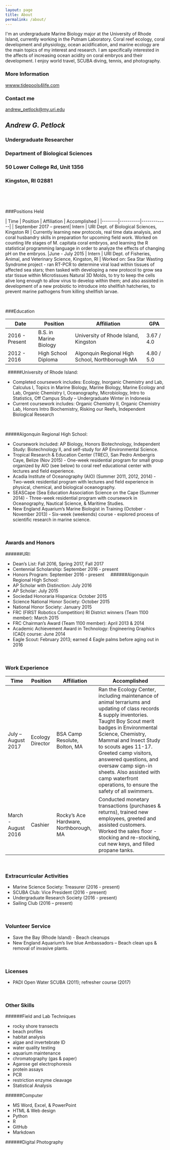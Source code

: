 ```yaml
---
layout: page
title: About
permalink: /about/
---
```


I'm an undergraduate Marine Biology major at the University of Rhode Island, currently working in the Putnam Laboratory. Coral reef ecology, coral development and physiology, ocean acidification, and marine ecology are the main topics of my interest and research. I am specifically interested in the affects of increasing ocean acidity on coral embryos and their development. I enjoy world travel, SCUBA diving, tennis, and photography.

### More Information

[wwww.tidepools4life.com](wwww.tidepools4life.com)

### Contact me

[andrew_petlock@my.uri.edu](mailto:andrew_petlock@my.uri.edu)





## _Andrew G. Petlock_

### Undergraduate Researcher
### Department of Biological Sciences
### 50 Lower College Rd, Unit 1356
### Kingston, RI 02881

&nbsp;

&nbsp;

###Positions Held

| Time   | Position | Affiliation | Accomplished |
|--------|----------|-------------|
| September 2017 – present| Intern | URI Dept. of Biological Sciences, Kingston RI | Currently learning new protocols, real time data analysis, and coral husbandry skills in preparation for upcoming field work. Worked on counting life stages of M. capitata coral embryos, and learning the R statistical programming language in order to analyze the effects of changing pH on the embryos. 
|June - July 2015 | Intern | URI Dept. of Fisheries, Animal, and Veterinary Science, Kingston, RI | Worked on:  Sea Star Wasting Syndrome project - ran RT-PCR to determine viral load within tissues of affected sea stars; then tasked with developing a new protocol to grow sea star tissue within Microtissues Natural 3D Molds, to try to keep the cells alive long enough to allow virus to develop within them; and also assisted in development of a new probiotic to introduce into shellfish hatcheries, to prevent marine pathogens from killing shellfish larvae.

&nbsp;
&nbsp;
&nbsp;

###Education

| Date   | Position | Affiliation | GPA |
|--------|----------|-------------|-----|
| 2016 - Present | B.S. in Marine Biology | University of Rhode Island, Kingston | 3.67 / 4.0 |
| 2012 - 2016 | High School Diploma | Algonquin Regional High School, Northborough MA | 4.80 / 5.0 |

&nbsp;
#####University of Rhode Island:
&nbsp;
* Completed coursework includes: Ecology, Inorganic Chemistry and Lab, Calculus I, Topics in Marine Biology, Marine Biology, Marine Ecology and Lab, Organic Chemistry I, Oceanography, Microbiology, Intro to Statistics, Off Campus Study – Undergraduate Winter in Indonesia
&nbsp;
* Current coursework includes: Organic Chemistry II, Organic Chemistry Lab, Honors Intro Biochemistry, Risking our Reefs, Independent Biological Research

&nbsp;
&nbsp;

#####Algonquin Regional High School:
&nbsp;
* Coursework included: AP Biology, Honors Biotechnology, Independent Study: Biotechnology II, and self-study for AP Environmental Science.
* Tropical Research & Education Center (TREC), San Pedro Ambergris Caye, Belize (Nov 2015) - One-week residential program for small group organized by AIO (see below) to coral reef educational center with lectures and field experience. 
* Acadia Institute of Oceanography (AIO) (Summer 2011, 2012, 2014) - Two-week residential program with lectures and field experience in physical, chemical, and biological oceanography. 
* SEASCape (Sea Education Association Science on the Cape (Summer 2014) - Three-week residential program with coursework in Oceanography, Nautical Science, & Maritime Studies. 
* New England Aquarium’s Marine Biologist in Training (October - November 2013) - Six-week (weekends) course - explored process of scientific research in marine science.


&nbsp;



### Awards and Honors

######URI:
&nbsp;
* Dean’s List: Fall 2016, Spring 2017, Fall 2017
* Centennial Scholarship: September 2016 - present
*  Honors Program: September 2016 - present
&nbsp;
&nbsp;
######Algonquin Regional High School:
&nbsp;
* AP Scholar with Distinction: July 2016
* AP Scholar: July 2015
* Sociedad Honoraria Hispanica: October 2015
* Science National Honor Society: October 2015
* National Honor Society: January 2015
* FRC (FIRST Robotics Competition) RI District winners (Team 1100 member): March 2015
* FRC Chairman’s Award (Team 1100 member): April 2013 & 2014
* Academic Achievement Award in Technology: Engineering Graphics (CAD) course: June 2014
* Eagle Scout: February 2013; earned 4 Eagle palms before aging out in 2016

&nbsp;
&nbsp;

### Work Experience


| Time   | Position | Affiliation | Accomplished |
|--------|----------|-------------|--------------|
| July – August 2017 | Ecology Director | BSA Camp Resolute, Bolton, MA | Ran the Ecology Center, including maintenance of animal terrariums and updating of class records & supply inventories. Taught Boy Scout merit badges in Environmental Science, Chemistry, Mammal and Insect Study to scouts ages 11-17. Greeted camp visitors, answered questions, and oversaw camp sign-in sheets. Also assisted with camp waterfront operations, to ensure the safety of all swimmers. |
| March - August 2016 | Cashier | Rocky’s Ace Hardware, Northborough, MA  | Conducted monetary transactions (purchases & returns), trained new employees, greeted and assisted customers. Worked the sales floor - stocking and re-stocking, cut new keys, and filled propane tanks. | 

&nbsp;


### Extracurricular Activities 

* Marine Science Society: Treasurer (2016 - present)
* SCUBA Club: Vice President (2016 - present)
* Undergraduate Research Society (2016 - present)
* Sailing Club (2016 – present)

&nbsp;

### Volunteer Service

* Save the Bay (Rhode Island) - Beach cleanups 
* New England Aquarium’s live blue Ambassadors – Beach clean ups & removal of invasive plants. 

&nbsp;

### Licenses

* PADI Open Water SCUBA (2011); refresher course (2017)

&nbsp;

### Other Skills

######Field and Lab Techniques 
* rocky shore transects
* beach profiles
* habitat analysis
* algae and invertebrate ID
* water quality testing
* aquarium maintenance
* chromatography (gas & paper)
* Agarose gel electrophoresis
* protein assays
* PCR
* restriction enzyme cleavage
* Statistical Analysis 



######Computer
* MS Word, Excel, & PowerPoint
* HTML & Web design
* Python
* R
* GitHub
* Markdown




######Digital Photography



